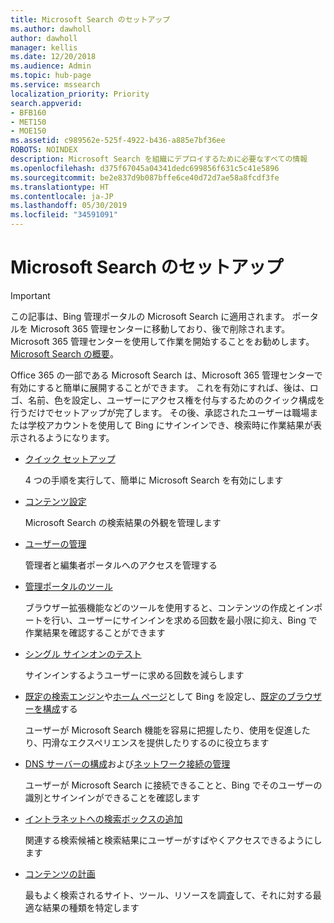 ```yaml
---
title: Microsoft Search のセットアップ
ms.author: dawholl
author: dawholl
manager: kellis
ms.date: 12/20/2018
ms.audience: Admin
ms.topic: hub-page
ms.service: mssearch
localization_priority: Priority
search.appverid:
- BFB160
- MET150
- MOE150
ms.assetid: c989562e-525f-4922-b436-a885e7bf36ee
ROBOTS: NOINDEX
description: Microsoft Search を組織にデプロイするために必要なすべての情報
ms.openlocfilehash: d375f67045a04341dedc699856f631c5c41e5896
ms.sourcegitcommit: be2e837d9b087bffe6ce40d72d7ae58a8fcdf3fe
ms.translationtype: HT
ms.contentlocale: ja-JP
ms.lasthandoff: 05/30/2019
ms.locfileid: "34591091"
---
```

# <a name="set-up-microsoft-search"></a>Microsoft Search のセットアップ

> [!IMPORTANT]
> この記事は、Bing 管理ポータルの Microsoft Search に適用されます。 ポータルを Microsoft 365 管理センターに移動しており、後で削除されます。 Microsoft 365 管理センターを使用して作業を開始することをお勧めします。 [Microsoft Search の概要](overview-microsoft-search.md)。
    
Office 365 の一部である Microsoft Search は、Microsoft 365 管理センターで有効にすると簡単に展開することができます。 これを有効にすれば、後は、ロゴ、名前、色を設定し、ユーザーにアクセス権を付与するためのクイック構成を行うだけでセットアップが完了します。 その後、承認されたユーザーは職場または学校アカウントを使用して Bing にサインインでき、検索時に作業結果が表示されるようになります。

- [クイック セットアップ](quick-set-up.md)
    
    4 つの手順を実行して、簡単に Microsoft Search を有効にします

- [コンテンツ設定](content-settings.md)
    
    Microsoft Search の検索結果の外観を管理します
    
- [ユーザーの管理](add-users.md)
    
    管理者と編集者ポータルへのアクセスを管理する
    
- [管理ポータルのツール](admin-portal-tools.md)
    
    ブラウザー拡張機能などのツールを使用すると、コンテンツの作成とインポートを行い、ユーザーにサインインを求める回数を最小限に抑え、Bing で作業結果を確認することができます
    
- [シングル サインオンのテスト](test-single-sign-on.md)
    
    サインインするようユーザーに求める回数を減らします
    
- [既定の検索エンジン](set-default-search-engine.md)や[ホーム ページ](set-default-homepage.md)として Bing を設定し、[既定のブラウザーを構成](set-default-browser.md)する
    
    ユーザーが Microsoft Search 機能を容易に把握したり、使用を促進したり、円滑なエクスペリエンスを提供したりするのに役立ちます
    
- [DNS サーバーの構成](advanced-dns-configuration.md)および[ネットワーク接続の管理](manage-network-connections.md)
    
    ユーザーが Microsoft Search に接続できることと、Bing でそのユーザーの識別とサインインができることを確認します

- [イントラネットへの検索ボックスの追加](add-a-search-box-to-your-intranet-site.md)

    関連する検索候補と検索結果にユーザーがすばやくアクセスできるようにします

- [コンテンツの計画](plan-your-content.md)
    
    最もよく検索されるサイト、ツール、リソースを調査して、それに対する最適な結果の種類を特定します

  

